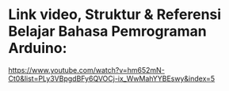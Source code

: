 # Link video, Struktur & Referensi Belajar Bahasa Pemrograman Arduino:

https://www.youtube.com/watch?v=hm652mN-Ct0&list=PLy3VBpgdBFy6QVOCj-ix_WwMahYYBEswy&index=5
